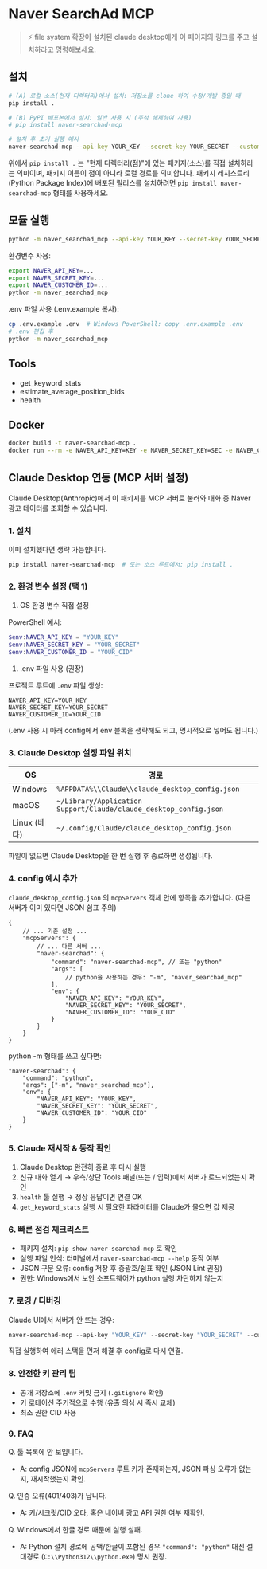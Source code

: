 # Naver SearchAd MCP 

> ⚡ file system 확장이 설치된 claude desktop에게 이 페이지의 링크를 주고 설치하라고 명령해보세요.

## 설치

```bash
# (A) 로컬 소스(현재 디렉터리)에서 설치: 저장소를 clone 하여 수정/개발 중일 때
pip install .

# (B) PyPI 배포본에서 설치: 일반 사용 시 (주석 해제하여 사용)
# pip install naver-searchad-mcp

# 설치 후 초기 실행 예시
naver-searchad-mcp --api-key YOUR_KEY --secret-key YOUR_SECRET --customer-id YOUR_CID
```

위에서 `pip install .` 는 "현재 디렉터리(점)"에 있는 패키지(소스)를 직접 설치하라는 의미이며, 패키지 이름이 점이 아니라 로컬 경로를 의미합니다. 패키지 레지스트리(Python Package Index)에 배포된 릴리스를 설치하려면 `pip install naver-searchad-mcp` 형태를 사용하세요.

## 모듈 실행

```bash
python -m naver_searchad_mcp --api-key YOUR_KEY --secret-key YOUR_SECRET --customer-id YOUR_CID
```

환경변수 사용:

```bash
export NAVER_API_KEY=...
export NAVER_SECRET_KEY=...
export NAVER_CUSTOMER_ID=...
python -m naver_searchad_mcp
```

.env 파일 사용 (.env.example 복사):

```bash
cp .env.example .env  # Windows PowerShell: copy .env.example .env
# .env 편집 후
python -m naver_searchad_mcp
```

## Tools

- get_keyword_stats
- estimate_average_position_bids
- health

## Docker

```bash
docker build -t naver-searchad-mcp .
docker run --rm -e NAVER_API_KEY=KEY -e NAVER_SECRET_KEY=SEC -e NAVER_CUSTOMER_ID=CID naver-searchad-mcp
```

## Claude Desktop 연동 (MCP 서버 설정)

Claude Desktop(Anthropic)에서 이 패키지를 MCP 서버로 불러와 대화 중 Naver 광고 데이터를 조회할 수 있습니다.

### 1. 설치

이미 설치했다면 생략 가능합니다.

```bash
pip install naver-searchad-mcp  # 또는 소스 루트에서: pip install .
```

### 2. 환경 변수 설정 (택 1)

1. OS 환경 변수 직접 설정

PowerShell 예시:

```powershell
$env:NAVER_API_KEY = "YOUR_KEY"
$env:NAVER_SECRET_KEY = "YOUR_SECRET"
$env:NAVER_CUSTOMER_ID = "YOUR_CID"
```

1. .env 파일 사용 (권장)

프로젝트 루트에 `.env` 파일 생성:

```env
NAVER_API_KEY=YOUR_KEY
NAVER_SECRET_KEY=YOUR_SECRET
NAVER_CUSTOMER_ID=YOUR_CID
```

(.env 사용 시 아래 config에서 env 블록을 생략해도 되고, 명시적으로 넣어도 됩니다.)

### 3. Claude Desktop 설정 파일 위치

| OS | 경로 |
| --- | --- |
| Windows | `%APPDATA%\\Claude\\claude_desktop_config.json` |
| macOS | `~/Library/Application Support/Claude/claude_desktop_config.json` |
| Linux (베타) | `~/.config/Claude/claude_desktop_config.json` |

파일이 없으면 Claude Desktop을 한 번 실행 후 종료하면 생성됩니다.

### 4. config 예시 추가

`claude_desktop_config.json` 의 `mcpServers` 객체 안에 항목을 추가합니다. (다른 서버가 이미 있다면 JSON 쉼표 주의)

```jsonc
{
	// ... 기존 설정 ...
	"mcpServers": {
		// ... 다른 서버 ...
		"naver-searchad": {
			"command": "naver-searchad-mcp", // 또는 "python"
			"args": [
				// python을 사용하는 경우: "-m", "naver_searchad_mcp"
			],
			"env": {
				"NAVER_API_KEY": "YOUR_KEY",
				"NAVER_SECRET_KEY": "YOUR_SECRET",
				"NAVER_CUSTOMER_ID": "YOUR_CID"
			}
		}
	}
}
```

python -m 형태를 쓰고 싶다면:

```jsonc
"naver-searchad": {
	"command": "python",
	"args": ["-m", "naver_searchad_mcp"],
	"env": {
		"NAVER_API_KEY": "YOUR_KEY",
		"NAVER_SECRET_KEY": "YOUR_SECRET",
		"NAVER_CUSTOMER_ID": "YOUR_CID"
	}
}
```

### 5. Claude 재시작 & 동작 확인

1. Claude Desktop 완전히 종료 후 다시 실행
2. 신규 대화 열기 → 우측/상단 Tools 패널(또는 / 입력)에서 서버가 로드되었는지 확인
3. `health` 툴 실행 → 정상 응답이면 연결 OK
4. `get_keyword_stats` 실행 시 필요한 파라미터를 Claude가 물으면 값 제공

### 6. 빠른 점검 체크리스트

- 패키지 설치: `pip show naver-searchad-mcp` 로 확인
- 실행 파일 인식: 터미널에서 `naver-searchad-mcp --help` 동작 여부
- JSON 구문 오류: config 저장 후 중괄호/쉼표 확인 (JSON Lint 권장)
- 권한: Windows에서 보안 소프트웨어가 python 실행 차단하지 않는지

### 7. 로깅 / 디버깅

Claude UI에서 서버가 안 뜨는 경우:

```powershell
naver-searchad-mcp --api-key "YOUR_KEY" --secret-key "YOUR_SECRET" --customer-id "YOUR_CID" --debug
```
직접 실행하여 에러 스택을 먼저 해결 후 config로 다시 연결.

### 8. 안전한 키 관리 팁

- 공개 저장소에 `.env` 커밋 금지 (`.gitignore` 확인)
- 키 로테이션 주기적으로 수행 (유출 의심 시 즉시 교체)
- 최소 권한 CID 사용

### 9. FAQ

Q. 툴 목록에 안 보입니다.

- A: config JSON에 `mcpServers` 루트 키가 존재하는지, JSON 파싱 오류가 없는지, 재시작했는지 확인.

Q. 인증 오류(401/403)가 납니다.

- A: 키/시크릿/CID 오타, 혹은 네이버 광고 API 권한 여부 재확인.

Q. Windows에서 한글 경로 때문에 실행 실패.

- A: Python 설치 경로에 공백/한글이 포함된 경우 `"command": "python"` 대신 절대경로 (`C:\\Python312\\python.exe`) 명시 권장.
